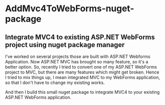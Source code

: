 # AddMvc4ToWebForms-nuget-package
## Integrate MVC4 to existing ASP.NET WebForms project using nuget package manager

I've worked on several projects those are built with ASP.NET Webforms Application. Now ASP.NET MVC has brought so many feature, so it's a better option. So, recently I tried to convert one of my ASP.NET WebForms project to MVC, but there are many features which might get broken. Hence I tried to mix things up, I mean integrated MVC to my WebForms application, so that I don't have to change my existing works.

And then I build this small nuget package to integrate MVC4 to your existing ASP.NET WebForms application.
